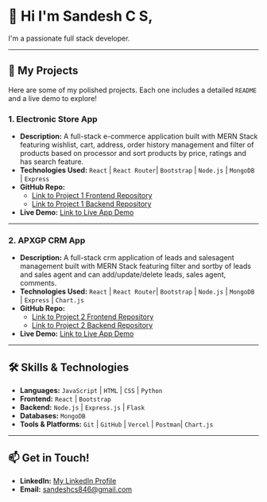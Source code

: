 # 👋 Hi I'm Sandesh C S,
I'm a passionate full stack developer.

---

## 🚀 My Projects
Here are some of my polished projects. Each one includes a detailed `README` and a live demo to explore!

### 1. Electronic Store App
* **Description:** A full-stack e-commerce application built with MERN Stack featuring wishlist, cart, address, order history management and filter of products based on processor and sort products by price, ratings and has search feature.
* **Technologies Used:** `React` | `React Router`| `Bootstrap` | `Node.js` | `MongoDB` | `Express`
* **GitHub Repo:**
   * [Link to Project 1 Frontend Repository](https://github.com/Sandeshcs/electronicStore_frontend)
   * [Link to Project 1 Backend Repository](https://github.com/Sandeshcs/electronicStore_backend)
* **Live Demo:** [Link to Live App Demo](https://electronic-store-frontend-six.vercel.app/)
  
---

### 2. APXGP CRM App
* **Description:** A full-stack crm application of leads and salesagent management built with MERN Stack featuring filter and sortby of leads and sales agent and can add/update/delete leads, sales agent, comments.
* **Technologies Used:** `React` | `React Router`| `Bootstrap` | `Node.js` | `MongoDB` | `Express` | `Chart.js`
* **GitHub Repo:**
   * [Link to Project 2 Frontend Repository](https://github.com/Sandeshcs/apxgp_crm_app_frontend)
   * [Link to Project 2 Backend Repository](https://github.com/Sandeshcs/apxgp_crm_app_backend)
* **Live Demo:** [Link to Live App Demo](https://apxgp-crm-app-frontend.vercel.app/)

---

## 🛠️ Skills & Technologies

* **Languages:** `JavaScript` | `HTML` | `CSS` | `Python`
* **Frontend:** `React` | `Bootstrap`
* **Backend:** `Node.js` | `Express.js` | `Flask`
* **Databases:** `MongoDB` 
* **Tools & Platforms:** `Git` | `GitHub` | `Vercel` | `Postman`| `Chart.js`

---

## 📫 Get in Touch!

* **LinkedIn:** [My LinkedIn Profile](https://www.linkedin.com/in/sandeshcs5/)
* **Email:** sandeshcs846@gmail.com
